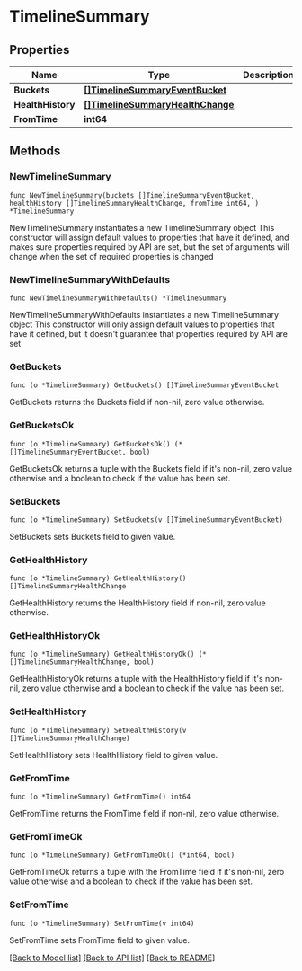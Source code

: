 # TimelineSummary

## Properties

Name | Type | Description | Notes
------------ | ------------- | ------------- | -------------
**Buckets** | [**[]TimelineSummaryEventBucket**](TimelineSummaryEventBucket.md) |  | 
**HealthHistory** | [**[]TimelineSummaryHealthChange**](TimelineSummaryHealthChange.md) |  | 
**FromTime** | **int64** |  | 

## Methods

### NewTimelineSummary

`func NewTimelineSummary(buckets []TimelineSummaryEventBucket, healthHistory []TimelineSummaryHealthChange, fromTime int64, ) *TimelineSummary`

NewTimelineSummary instantiates a new TimelineSummary object
This constructor will assign default values to properties that have it defined,
and makes sure properties required by API are set, but the set of arguments
will change when the set of required properties is changed

### NewTimelineSummaryWithDefaults

`func NewTimelineSummaryWithDefaults() *TimelineSummary`

NewTimelineSummaryWithDefaults instantiates a new TimelineSummary object
This constructor will only assign default values to properties that have it defined,
but it doesn't guarantee that properties required by API are set

### GetBuckets

`func (o *TimelineSummary) GetBuckets() []TimelineSummaryEventBucket`

GetBuckets returns the Buckets field if non-nil, zero value otherwise.

### GetBucketsOk

`func (o *TimelineSummary) GetBucketsOk() (*[]TimelineSummaryEventBucket, bool)`

GetBucketsOk returns a tuple with the Buckets field if it's non-nil, zero value otherwise
and a boolean to check if the value has been set.

### SetBuckets

`func (o *TimelineSummary) SetBuckets(v []TimelineSummaryEventBucket)`

SetBuckets sets Buckets field to given value.


### GetHealthHistory

`func (o *TimelineSummary) GetHealthHistory() []TimelineSummaryHealthChange`

GetHealthHistory returns the HealthHistory field if non-nil, zero value otherwise.

### GetHealthHistoryOk

`func (o *TimelineSummary) GetHealthHistoryOk() (*[]TimelineSummaryHealthChange, bool)`

GetHealthHistoryOk returns a tuple with the HealthHistory field if it's non-nil, zero value otherwise
and a boolean to check if the value has been set.

### SetHealthHistory

`func (o *TimelineSummary) SetHealthHistory(v []TimelineSummaryHealthChange)`

SetHealthHistory sets HealthHistory field to given value.


### GetFromTime

`func (o *TimelineSummary) GetFromTime() int64`

GetFromTime returns the FromTime field if non-nil, zero value otherwise.

### GetFromTimeOk

`func (o *TimelineSummary) GetFromTimeOk() (*int64, bool)`

GetFromTimeOk returns a tuple with the FromTime field if it's non-nil, zero value otherwise
and a boolean to check if the value has been set.

### SetFromTime

`func (o *TimelineSummary) SetFromTime(v int64)`

SetFromTime sets FromTime field to given value.



[[Back to Model list]](../README.md#documentation-for-models) [[Back to API list]](../README.md#documentation-for-api-endpoints) [[Back to README]](../README.md)


